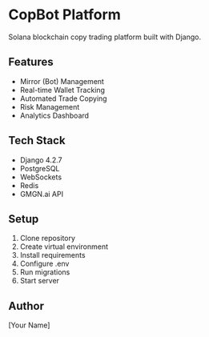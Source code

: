 # CopBot Platform

Solana blockchain copy trading platform built with Django.

## Features
- Mirror (Bot) Management
- Real-time Wallet Tracking
- Automated Trade Copying
- Risk Management
- Analytics Dashboard

## Tech Stack
- Django 4.2.7
- PostgreSQL
- WebSockets
- Redis
- GMGN.ai API

## Setup
1. Clone repository
2. Create virtual environment
3. Install requirements
4. Configure .env
5. Run migrations
6. Start server

## Author
[Your Name]